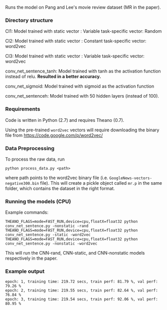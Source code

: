 Runs the model on Pang and Lee's movie review dataset (MR in the paper).

### Directory structure
CI1: Model trained with 
	static vector : Variable
	task-specific vector: Random

CI2: Model trained with 
	static vector : Constant
	task-specific vector: word2vec

CI3: Model trained with 
	static vector : Variable
	task-specific vector: word2vec

conv_net_sentence_tanh: Model trained with tanh as the activation function instead of relu. **Resulted in a better accuracy.**

conv_net_sigmoid: Model trained with sigmoid as the activation function

conv_net_sentenceh: Model trained with 50 hidden layers (instead of 100).

### Requirements
Code is written in Python (2.7) and requires Theano (0.7).

Using the pre-trained `word2vec` vectors will require downloading the binary file from
https://code.google.com/p/word2vec/


### Data Preprocessing
To process the raw data, run

```
python process_data.py <path>
```

where path points to the word2vec binary file (i.e. `GoogleNews-vectors-negative300.bin` file). 
This will create a pickle object called `mr.p` in the same folder, which contains the dataset in the right format.


### Running the models (CPU)
Example commands:

```
THEANO_FLAGS=mode=FAST_RUN,device=cpu,floatX=float32 python conv_net_sentence.py -nonstatic -rand
THEANO_FLAGS=mode=FAST_RUN,device=cpu,floatX=float32 python conv_net_sentence.py -static -word2vec
THEANO_FLAGS=mode=FAST_RUN,device=cpu,floatX=float32 python conv_net_sentence.py -nonstatic -word2vec
```

This will run the CNN-rand, CNN-static, and CNN-nonstatic models respectively in the paper.


### Example output
```
epoch: 1, training time: 219.72 secs, train perf: 81.79 %, val perf: 79.26 %
epoch: 2, training time: 219.55 secs, train perf: 82.64 %, val perf: 76.84 %
epoch: 3, training time: 219.54 secs, train perf: 92.06 %, val perf: 80.95 %
```
